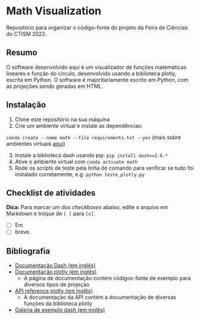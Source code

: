# Math Visualization

Repositório para organizar o código-fonte do projeto da Feira de Ciências do CTISM 2022.

## Resumo

O software desenvolvido aqui é um visualizador de funções matemáticas lineares e função do círculo, desenvolvido usando a biblioteca plotly, escrita em Python. O software é majoritariamente escrito em Python, com as projeções sendo geradas em HTML.

## Instalação

1. Clone este repositório na sua máquina
2. Crie um ambiente virtual e instale as dependências:

`conda create --name math --file requirements.txt --yes`
(mais sobre ambientes virtuais [aqui](https://github.com/CTISM-Prof-Henry/pythonEssentials/blob/main/chapters/venvs.md#criando-pela-linha-de-comando))

3. Instale a biblioteca dash usando pip: `pip install dash==2.6.*`
4. Ative o ambiente virtual com `conda activate math`
5. Rode os scripts de teste pela linha de comando para verificar se tudo foi instalado corretamente, e.g. `python teste_plotly.py`

## Checklist de atividades

**Dica:** Para marcar um dos _checkboxes_ abaixo, edite o arquivo em Markdown
e troque de `[ ]` para `[x]`.

* [ ] Em 
* [ ] breve.

## Bibliografia

* [Documentação Dash (em inglês)](https://dash.plotly.com/)
* [Documentação plotly (em inglês)](https://plotly.com/python/)
   * A página de documentação contém códigos-fonte de exemplo para diversos tipos de projeção
* [API reference plotly (em inglês)](https://plotly.com/python-api-reference/)
   * A documentação da API contém a documentação de diversas funções da biblioteca plotly
* [Galeria de exemplo dash (em inglês)](https://dash-example-index.herokuapp.com/)